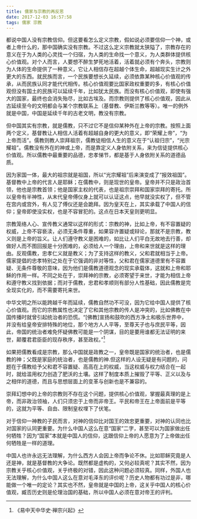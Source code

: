 ```yaml
---
title: 儒家与宗教的再反思
date: 2017-12-03 16:57:58
tags: 儒家 宗教
---
```


都说中国人没有宗教信仰。但这要看怎么定义宗教，假如说必须要信仰一个神，或者上帝什么的，那中国确实没有宗教。不过这么定义宗教就太狭隘了，宗教存在的意义在于为人类的心灵找一个归宿，为人类的生命找一个意义，为人类群体提供核心价值观。对个人而言，人要想不醉生梦死地活着，活着就必须有个奔头，宗教则为人体的生命提供了一种意义，它让人相信存在超越个体生命，超越现实生计之外更大的东西。就民族而言，一个民族要想长久延续，必须依靠某种核心价值观的传承，从而民族认同才能代代相传。核心价值观要比国家政权重要的多，有核心价值观但没有国土的民族可以延续千年，比如犹太民族。而没有核心价值观，即使有强大的国家，最终也会消失殆尽，比如古埃及。而宗教则提供了核心价值观，因此从古延续至今的文明都会与某个宗教联系上（基督教、伊斯兰教等等）。唯一的例外就是中国，中国是延续千年的古老文明，教没有宗教。

但中国其实有宗教，就是儒教，只不过它不是信仰某种外在上帝的宗教。按照上面两个定义，基督教让人相信人活着有超越自身的更大的意义，即“荣耀上帝”，“为上帝而活”。儒教则教人崇拜祖宗，儒教徒相信人生的意义在于“认祖归宗”，“光宗耀祖”。儒教没有外在的神或上帝，而是靠定义人身依附关系，来为信徒提供核心价值观。所以儒教中最重要的品德，忠孝悌节，都是基于人身依附关系的道德品质。

因为家国一体，最大的祖宗就是祖国，所以“光宗耀祖”后来演变成了“报效祖国”。基督教中上帝的代言人是耶稣；在儒教中，则是现世的皇帝。皇帝并不只是政治首领，他也是宗教首领；他是国家主权的代表，也是祖宗崇拜和国家崇拜的寄托。所以皇帝有半神性，从末代皇帝傅仪身上就可以认证这点，他早就没实权了，但不管在宫内或宫外，有人见了傅仪还是会跪拜。因为皇天在上，其实承载了中国人的信仰；皇帝即使没实权，也是不容冒犯的。这点在日本天皇则更明显。

宗教笼络人心、宣传教义通常以这样的形式：宗教的神，比如上帝，有不容置疑的权威，上帝不容亵渎，必须无条件尊重，如果容许置疑或辩论，那就不是宗教，教义则是上帝的旨义。让人们遵守教义是困难的，如比让人们平白无故地去行善，却做好人而不图回报是十分困难的，必须给人一个理由，上帝和来世就是这样的理由。反观儒教，忠孝仁义就是教义；为了支持这样的教义，父和君就相当于上帝。儒家提倡的忠孝特别之处在于它强调的非对等性，父和君在儒家道德里有不容置疑、无条件尊敬的意味，因为他们是儒教道德观念的现实承载体，这就和上帝和耶稣的作用一样。不同之处在于，崇拜神的宗教，必须寄望于来世，才能为相信上帝和遵守教义找到依据；而对于儒教，忠君和孝顺则有部分人性基础，因此儒教是完全现实化的，而不需要寄托来世。

中华文明之所以能跨越千年而延续，儒教自然功不可没，因为它给中国人提供了核心价值观。而它的宗教属性也决定了它和其他宗教的传人是冲突的，比如佛教在中国传播时就曾引起统治者的恐慌。“[佛教]宣扬和鼓吹的西方净土和极乐世界中，并没有给皇帝安排特殊的地位，那个地方人人平等，至尊天子也与庶民平等，因此，帝国的统治者难免怀疑佛教可能是一个阴谋，目的是要用谁都无法证明的来世，颠覆君君臣臣的现存秩序，甚至政权。”[^1]

如果把儒教看成是宗教，那么中国就是政教之一，皇帝既是国家的统治者，也是儒教的神；父既是家庭的统治者，也是儒教的神.但这样的人设无疑是有问题的，问题在于儒教给予父和君不容置疑、高高在上的权威，当这权威与权力结合在一起时，就给滥用权力创造了肥沃的土壤。这样了制度本质上摧毁了平等、正义以及与之相伴的道德，而且与思想层面上的变革与创新也是不兼容的。

崇拜幻想中的上帝的宗教则不存在这个问题，提供核心价值观，掌握最真理的是上帝，而非政治领袖，人们只须忠于上帝而非帝王。平民和帝王在上帝面前是平等的，这就为平等、自由、限制皇权埋下了伏笔。

对于信仰一神教的子民而言，对神的信仰比对国王的效忠更重要，对神的认同也比对国家的认同更重要。为什么中国人这么在意“国家”二字，甚至可以为国家做出任何牺牲？因为“国家”本就是中国人的信仰，这跟信仰上帝的人愿意为了上帝做出任何牺牲是一样的道理。

中国人也许永远无法理解，为什么西方人会因上帝而争论不休。比如耶稣究竟是人还是神，就是基督教的大争论。既然都是虚构的，又何必较真呢？其实不然，因为宗教关乎核心价值观，关乎终极的对错，因此这种问题必须较真。同样，外国人也无法理解，为什么中国人这么在意对毛泽东的评价呢？历史人物都有功过是非，哪能做一个唯一的定论？其实也不然，皇帝就是中国的上帝，这关乎中国人的核心价值观，臧否历史则是伦理治国的基础，所以中国人必须在意对帝王的评判。

[^1]: 《易中天中华史·禅宗兴起》
